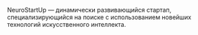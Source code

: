 NeuroStartUp — динамически развивающийся стартап, специализирующийся на поиске
с использованием новейших технологий искусственного интеллекта.
